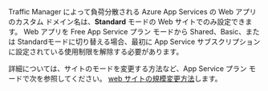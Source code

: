 Traffic Manager によって負荷分散される Azure App Services の Web アプリのカスタム ドメイン名は、**Standard** モードの Web サイトでのみ設定できます。 Web アプリを Free App Service プラン モードから Shared、Basic、または Standardモードに切り替える場合、最初に App Service サブスクリプションに設定されている使用制限を解除する必要があります。

詳細については、サイトのモードを変更する方法など、App Service プラン モードで次を参照してください。 [web サイトの規模変更方法](../article/app-service-web/web-sites-scale.md)します。




